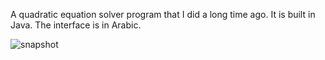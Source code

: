 A quadratic equation solver program that I did a long time ago. It is built in Java. The interface is in Arabic.

![snapshot]("snapshot.PNG")